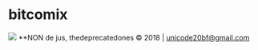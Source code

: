 # bitcomix

![](https://github.com/thedeprecatedones/bitcomix/blob/master/AI/ArtBoard%20Image%20(214).jpg)
**NON de jus, thedeprecatedones © 2018 | unicode20bf@gmail.com

